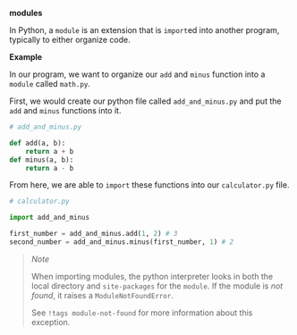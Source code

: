 **modules**

In Python, a `module` is an extension that is `import`ed into another program, typically to either organize code.

**Example**

In our program, we want to organize our `add` and `minus` function into a `module` called `math.py`.

First, we would create our python file called `add_and_minus.py` and put the `add` and `minus` functions into it.

```py
# add_and_minus.py

def add(a, b):
    return a + b
def minus(a, b):
    return a - b
```
From here, we are able to `import` these functions into our `calculator.py` file.

```py
# calculator.py

import add_and_minus

first_number = add_and_minus.add(1, 2) # 3
second_number = add_and_minus.minus(first_number, 1) # 2
```
> *Note*
> 
> When importing modules, the python interpreter looks in both the local directory and `site-packages` for the `module`. If the module is *not found*, it raises a `ModuleNotFoundError`.
>
> See `!tags module-not-found` for more information about this exception.